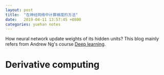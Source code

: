 ```yaml
---
layout: post
title:  "在神经网络中计算梯度的方法"
date:   2019-04-11 13:57:45 +0800
categories: yuehan notes
---
```

How neural network update weights of its hidden units? This blog mainly refers from Andrew Ng's course [Deep learning][Andrew-dl].
# Derivative computing




[Andrew-dl]: https://www.coursera.org/learn/neural-networks-deep-learning/home/week/3
